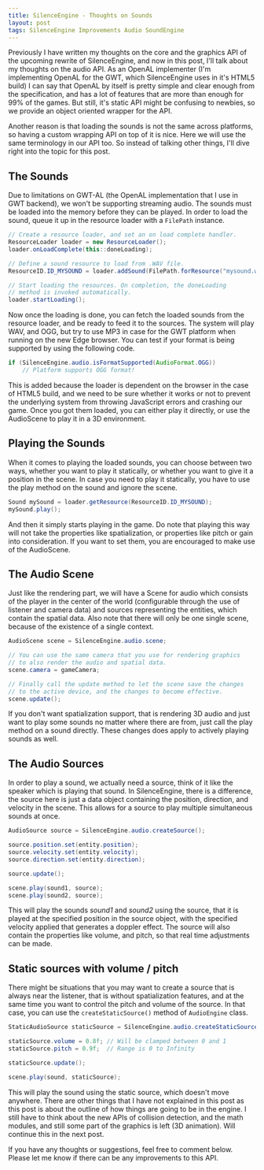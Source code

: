 ```yaml
---
title: SilenceEngine - Thoughts on Sounds
layout: post
tags: SilenceEngine Improvements Audio SoundEngine
---
```


Previously I have written my thoughts on the core and the graphics API of the upcoming rewrite of SilenceEngine, and now in this post, I'll talk about my thoughts on the audio API. As an OpenAL implementer (I'm implementing OpenAL for the GWT, which SilenceEngine uses in it's HTML5 build) I can say that OpenAL by itself is pretty simple and clear enough from the specification, and has a lot of features that are more than enough for 99% of the games. But still, it's static API might be confusing to newbies, so we provide an object oriented wrapper for the API.

Another reason is that loading the sounds is not the same across platforms, so having a custom wrapping API on top of it is nice. Here we will use the same terminology in our API too. So instead of talking other things, I'll dive right into the topic for this post.

## The Sounds

Due to limitations on GWT-AL (the OpenAL implementation that I use in GWT backend), we won't be supporting streaming audio. The sounds must be loaded into the memory before they can be played. In order to load the sound, queue it up in the resource loader with a `FilePath` instance.

~~~java
// Create a resource loader, and set an on load complete handler.
ResourceLoader loader = new ResourceLoader();
loader.onLoadComplete(this::doneLoading);

// Define a sound resource to load from .WAV file.
ResourceID.ID_MYSOUND = loader.addSound(FilePath.forResource("mysound.wav"));

// Start loading the resources. On completion, the doneLoading
// method is invoked automatically.
loader.startLoading();
~~~

Now once the loading is done, you can fetch the loaded sounds from the resource loader, and be ready to feed it to the sources. The system will play WAV, and OGG, but try to use MP3 in case for the GWT platform when running on the new Edge browser. You can test if your format is being supported by using the following code.

~~~java
if (SilenceEngine.audio.isFormatSupported(AudioFormat.OGG))
    // Platform supports OGG format!
~~~

This is added because the loader is dependent on the browser in the case of HTML5 build, and we need to be sure whether it works or not to prevent the underlying system from throwing JavaScript errors and crashing our game. Once you got them loaded, you can either play it directly, or use the AudioScene to play it in a 3D environment.

## Playing the Sounds

When it comes to playing the loaded sounds, you can choose between two ways, whether you want to play it statically, or whether you want to give it a position in the scene. In case you need to play it statically, you have to use the play method on the sound and ignore the scene.

~~~java
Sound mySound = loader.getResource(ResourceID.ID_MYSOUND);
mySound.play();
~~~

And then it simply starts playing in the game. Do note that playing this way will not take the properties like spatialization, or properties like pitch or gain into consideration. If you want to set them, you are encouraged to make use of the AudioScene.

## The Audio Scene

Just like the rendering part, we will have a Scene for audio which consists of the player in the center of the world (configurable through the use of listener and camera data) and sources representing the entities, which contain the spatial data. Also note that there will only be one single scene, because of the existence of a single context.

~~~java
AudioScene scene = SilenceEngine.audio.scene;

// You can use the same camera that you use for rendering graphics
// to also render the audio and spatial data.
scene.camera = gameCamera;

// Finally call the update method to let the scene save the changes
// to the active device, and the changes to become effective.
scene.update();
~~~

If you don't want spatialization support, that is rendering 3D audio and just want to play some sounds no matter where there are from, just call the play method on a sound directly. These changes does apply to actively playing sounds as well.

## The Audio Sources

In order to play a sound, we actually need a source, think of it like the speaker which is playing that sound. In SilenceEngine, there is a difference, the source here is just a data object containing the position, direction, and velocity in the scene. This allows for a source to play multiple simultaneous sounds at once.

~~~java
AudioSource source = SilenceEngine.audio.createSource();

source.position.set(entity.position);
source.velocity.set(entity.velocity);
source.direction.set(entity.direction);

source.update();

scene.play(sound1, source);
scene.play(sound2, source);
~~~

This will play the sounds *sound1* and *sound2* using the source, that it is played at the specified position in the source object, with the specified velocity applied that generates a doppler effect. The source will also contain the properties like volume, and pitch, so that real time adjustments can be made.

## Static sources with volume / pitch

There might be situations that you may want to create a source that is always near the listener, that is without spatialization features, and at the same time you want to control the pitch and volume of the source. In that case, you can use the `createStaticSource()` method of `AudioEngine` class.

~~~java
StaticAudioSource staticSource = SilenceEngine.audio.createStaticSource();

staticSource.volume = 0.8f; // Will be clamped between 0 and 1
staticSource.pitch = 0.9f;  // Range is 0 to Infinity

staticSource.update();

scene.play(sound, staticSource);
~~~

This will play the sound using the static source, which doesn't move anywhere. There are other things that I have not explained in this post as this post is about the outline of how things are going to be in the engine. I still have to think about the new APIs of collision detection, and the math modules, and still some part of the graphics is left (3D animation). Will continue this in the next post.

If you have any thoughts or suggestions, feel free to comment below. Please let me know if there can be any improvements to this API.
